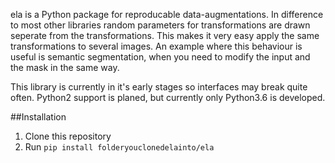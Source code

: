 ela is a Python package for reproducable data-augmentations. In difference to most other libraries random parameters for transformations are drawn seperate from the transformations. This makes it very easy apply the same transformations to several images. An example where this behaviour is useful is semantic segmentation, when you need to modify the input and the mask in the same way.


This library is currently in it's early stages so interfaces may break quite often. Python2 support is planed, but currently only Python3.6 is developed.

##Installation
1. Clone this repository
2. Run 
``` pip install folderyouclonedelainto/ela ```